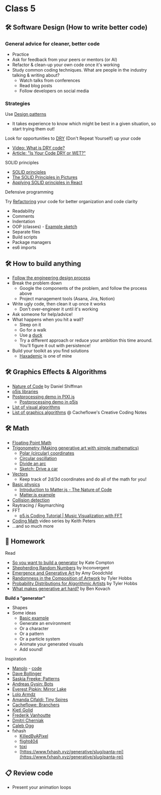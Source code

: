 # Class 5

## 🛠️ Software Design (How to write better code)

### General advice for cleaner, better code
- Practice
- Ask for feedback from your peers or mentors (or AI)
- Refactor & clean-up your own code once it's working
- Study common coding techniques. What are people in the industry talking & writing about?
  - Watch talks from conferences
  - Read blog posts
  - Follow developers on social media

### Strategies

Use [Design patterns](https://medium.com/educative/the-7-most-important-software-design-patterns-d60e546afb0e)
- It takes experience to know which might be best in a given situation, so start trying them out!

Look for opportunities to [DRY](https://en.wikipedia.org/wiki/Don%27t_repeat_yourself) (Don't Repeat Yourself) up your code
- [Video: What is DRY code?](https://www.youtube.com/watch?v=HwTcjWtDAfc)
- [Article: "Is Your Code DRY or WET?"](https://dzone.com/articles/is-your-code-dry-or-wet)

SOLID principles
- [SOLID principles](https://stackoverflow.blog/2021/11/01/why-solid-principles-are-still-the-foundation-for-modern-software-architecture/)
- [The SOLID Principles in Pictures](https://medium.com/backticks-tildes/the-s-o-l-i-d-principles-in-pictures-b34ce2f1e898)
- [Applying SOLID principles in React](https://konstantinlebedev.com/solid-in-react/)

Defensive programming

Try [Refactoring](https://refactoring.guru/) your code for better organization and code clarity
- Readability
- Comments
- Indentation
- OOP (classes) - [Example sketch](https://editor.p5js.org/cacheflowe/sketches/488Fdh1O1)
- Separate files
- Build scripts
- Package managers
- es6 imports

## 🛠️ How to build anything

- [Follow the engineering design process](../images/engineering-design-process.jfif)
- Break the problem down
  - Google the components of the problem, and follow the process above
  - Project management tools (Asana, Jira, Notion)
- Write ugly code, then clean it up once it works
  - Don't over-engineer it until it's working
- Ask someone for help/advice!
- What happens when you hit a wall?
  - Sleep on it
  - Go for a walk
  - Use [a](https://en.wikipedia.org/wiki/Rubber_duck_debugging) [duck](https://rubberduckdebugging.com/)
  - Try a different approach or reduce your ambition this time around. You'll figure it out with persistence!
- Build your toolkit as you find solutions
  - [Haxademic](https://github.com/cacheflowe/haxademic/) is one of mine

## 🛠️ Graphics Effects & Algorithms

- [Nature of Code](https://natureofcode.com/) by Daniel Shiffman
- [p5js libraries](https://p5js.org/libraries/)
- [Postprocessing demo in PIXI.js](https://pixijs.io/filters/examples/)
  - [Postprocessing demo in p5js](https://editor.p5js.org/cacheflowe/sketches/nnrNlvnFF)
- [List of visual algorithms](https://thatcreativecode.page/)
- [List of graphics algorithms](https://github.com/cacheflowe/creative-coding-notes#graphics-concepts) @ Cacheflowe's Creative Coding Notes

## 🛠️ Math

- [Floating Point Math](https://0.30000000000000004.com/)
- [Trigonometry (Making generative art with simple mathematics)](https://www.hailpixel.com/articles/generative-art-simple-mathematics)
  - [Polar (circular) coordinates](https://editor.p5js.org/cacheflowe/sketches/22CiPOyiN)
  - [Circular oscillation](https://editor.p5js.org/cacheflowe/sketches/QazkuY-bZ)
  - [Divide an arc](https://editor.p5js.org/cacheflowe/sketches/_9FdBq40-)
  - [Sketch: Drive a car](https://editor.p5js.org/cacheflowe/sketches/SSqX9j2X-)
- [Vectors](https://p5js.org/reference/p5.Vector/sub/)
  - Keep track of 2d/3d coordinates and do all of the math for you!
- [Basic physics](https://editor.p5js.org/cacheflowe/sketches/488Fdh1O1)
  - [Introduction to Matter.js - The Nature of Code](https://www.youtube.com/watch?v=urR596FsU68)
  - [Matter.js example](https://editor.p5js.org/mahdadbor/sketches/pSIth_A61)
- [Collision detection](https://www.jeffreythompson.org/collision-detection/)
- Raytracing / Raymarching
- FFT
  - [p5.js Coding Tutorial | Music Visualization with FFT](https://www.youtube.com/watch?v=8O5aCwdopLo)
- [Coding Math](https://www.youtube.com/user/codingmath) video series by Keith Peters
- ...and so much more

## 📝 Homework

Read

- [So you want to build a generator](http://galaxykate0.tumblr.com/post/139774965871/so-you-want-to-build-a-generator) by Kate Compton
- [Shepherding Random Numbers](https://inconvergent.net/2016/shepherding-random-numbers/) by Inconvergent
- [Emergence and Generative Art](https://www.amygoodchild.com/blog/emergence) by Amy Goodchild
- [Randomness in the Composition of Artwork](https://tylerxhobbs.com/essays/2014/randomness-in-the-composition-of-artwork) by Tyler Hobbs
- [Probability Distributions for Algorithmic Artists](https://tylerxhobbs.com/essays/2014/probability-distributions-for-algorithmic-artists) by Tyler Hobbs
- [What makes generative art hard?](https://bendotk.com/writing/what-makes-generative-art-hard) by Ben Kovach

**Build a "generator"**

- Shapes
- Some ideas
  - [Basic example](https://editor.p5js.org/cacheflowe/sketches/JytAPkkLQ0)
  - Generate an environment
  - Or a character
  - Or a pattern
  - Or a particle system
  - Animate your generated visuals
  - Add sound!

Inspiration

- [Manolo](https://www.behance.net/manoloide) - [code](https://github.com/manoloide/AllSketchs)
- [Dave Bollinger](https://www.flickr.com/photos/davebollinger/)
- [Saskia Freeke: Patterns](http://sasj.nl/)
- [Andreas Gysin: Bots](https://www.instagram.com/p/B9KGXmNByRa/)
- [Everest Pipkin: Mirror Lake](https://everestpipkin.itch.io/mirrorlake)
- [Lolo Armdz](https://www.instagram.com/p/Bo9XS81HomN/)
- [Amanda Cifaldi: Tiny Spires](https://botsin.space/@tinyspires)
- [Cacheflowe: Branchers](https://www.threads.net/@cacheflowe/post/Cu0sWaTAX7R)
- [Kjetl Golid](https://www.instagram.com/p/B1FUsgSANMz/)
- [Frederik Vanhoutte](https://www.instagram.com/p/B9scpU8HgXY/)
- [Dmitri Cherniak](https://www.instagram.com/p/CDzmKONnAlj/)
- [Caleb Ogg](https://www.instagram.com/p/B_YjBSYnMn1/)
- fxhash
  - [KilledByAPixel](https://www.fxhash.xyz/u/KilledByAPixel)
  - [flight404](https://www.fxhash.xyz/u/flight404)
  - [toxi](https://www.fxhash.xyz/u/toxi)
  - [https://www.fxhash.xyz/generative/slug/panta-rei](https://www.fxhash.xyz/generative/slug/panta-rei)

## 📋 Review code

- Present your animation loops
